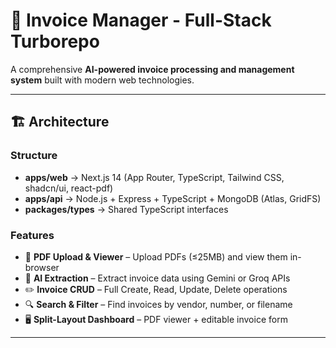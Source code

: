 # 📄 Invoice Manager - Full-Stack Turborepo

A comprehensive **AI-powered invoice processing and management system** built with modern web technologies.

---

## 🏗️ Architecture

### Structure
- **apps/web** → Next.js 14 (App Router, TypeScript, Tailwind CSS, shadcn/ui, react-pdf)
- **apps/api** → Node.js + Express + TypeScript + MongoDB (Atlas, GridFS)
- **packages/types** → Shared TypeScript interfaces

### Features
- 📑 **PDF Upload & Viewer** – Upload PDFs (≤25MB) and view them in-browser  
- 🤖 **AI Extraction** – Extract invoice data using Gemini or Groq APIs  
- ✏️ **Invoice CRUD** – Full Create, Read, Update, Delete operations  
- 🔍 **Search & Filter** – Find invoices by vendor, number, or filename  
- 🖥️ **Split-Layout Dashboard** – PDF viewer + editable invoice form  

---


